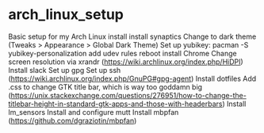 # arch_linux_setup
Basic setup for my Arch Linux install
install synaptics
Change to dark theme (Tweaks > Appearance > Global Dark Theme)
Set up yubikey:
    pacman -S yubikey-personalization
    add udev rules
    reboot
install Chrome
Change screen resolution via xrandr (https://wiki.archlinux.org/index.php/HiDPI)
Install slack
Set up gpg
Set up ssh (https://wiki.archlinux.org/index.php/GnuPG#gpg-agent)
Install dotfiles
Add .css to change GTK title bar, which is way too goddamn big (https://unix.stackexchange.com/questions/276951/how-to-change-the-titlebar-height-in-standard-gtk-apps-and-those-with-headerbars)
Install lm_sensors
Install and configure mutt
Install mbpfan (https://github.com/dgraziotin/mbpfan)

